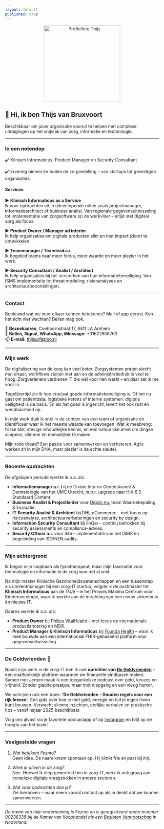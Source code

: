 ```yaml
---
layout: default
published: true
---
```

<div style="text-align: center;">
<img src="{{ site.baseurl }}/images/Thijs.png" alt="Profielfoto Thijs" align="center" style="width: 250px;"/>
</div>

## :wave: Hi, ik ben Thijs van Bruxvoort 
Beschikbaar om jouw organisatie vooruit te helpen met complexe uitdagingen op het snijvlak van zorg, informatie en technologie.

---

### In een notendop

:heavy_check_mark: Klinisch Informaticus, Product Manager en Security Consultant

:heavy_check_mark: Ervaring binnen én buiten de zorginstelling – van startups tot gevestigde organisaties.

#### Services

:arrow_forward: **Klinisch Informaticus as a Service**  
Ik voer opdrachten uit in uiteenlopende rollen zoals projectmanager, informatiearchitect of business analist. Van regionale gegevensuitwisseling tot implementatie van zorgsoftware op de werkvloer – altijd met digitale zorg als focus.

:arrow_forward: **Product Owner / Manager ad interim**  
Ik help organisaties om digitale producten slim en met impact (door) te ontwikkelen.

:arrow_forward: **Teammanager / Teamlead a.i.**  
Ik begeleid teams naar meer focus, meer waarde en meer plezier in het werk.

:arrow_forward: **Security Consultant / Analist / Architect**  
Ik help organisaties bij het versterken van hun informatiebeveiliging. Van ISMS implementatie tot threat modeling, risicoanalyses en architectuurbeoordelingen.

---

### Contact

Benieuwd wat we voor elkaar kunnen betekenen? Mail of app gerust. Kan het écht niet wachten? Bellen mag ook.  

:office: **Bezoekadres:** Coehoornstraat 17, 6811 LA Arnhem  
:iphone: **Bellen, Signal, WhatsApp, iMessage:** +31622856763  
:mailbox: **E-mail:** [thijs@fezmo.nl](mailto:thijs@fezmo.nl)

---

### Mijn werk

De digitalisering van de zorg kan veel beter. Zorgsystemen praten slecht met elkaar, workflows sluiten niet aan en de administratiedruk is veel te hoog. Zorgverleners verdienen IT die wél voor hen werkt – en daar zet ik me voor in.

Tegelijkertijd zie ik hoe cruciaal goede informatiebeveiliging is. Of het nu gaat om patiëntdata, logistieke ketens of interne systemen: digitale veiligheid is de basis. En als het goed is ingericht, levert het ook rust en wendbaarheid op.

In mijn werk duik ik snel in de context van een team of organisatie en identificeer waar ik het meeste waarde kan toevoegen. Wat ik meebreng: frisse blik, stevige inhoudelijke kennis, en een natuurlijke drive om dingen simpeler, slimmer en menselijker te maken.

Mijn rode draad? Een passie voor samenwerken en verbeteren. Agile werken zit in mijn DNA, maar plezier is de echte sleutel.

---

### Recente opdrachten

De afgelopen periode werkte ik o.a. als:

- **Informatiemanager a.i.** bij de Divisie Interne Geneeskunde & Dermatologie van het UMC Utrecht, m.b.t. upgrade naar HiX 6.3 Standaard Content.
- **Business Analist & Projectleider** voor [Digizo.nu](https://digizo.nu/), team Waardebepaling & Evaluatie.
- **IT Security Analist & Architect** bij DHL eCommerce – met focus op risicoanalyse, architectuurverbeteringen en security by design.
- **Information Security Consultant** bij linQer – continu betrokken bij security assessments en compliance-advies.
- **Security Officer a.i.** voor Sibi – implementatie van het ISMS en begeleiding van ISO/NEN audits.

---

### Mijn achtergrond

Ik begon mijn loopbaan als fysiotherapeut, maar mijn fascinatie voor technologie en informatie in de zorg won het al snel. 

Na mijn master Klinische Gezondheidswetenschappen en een tussenstap als contentmanager bij een zorg-IT startup, volgde ik de postmaster tot **Klinisch Informaticus** aan de TU/e – in het Prinses Máxima Centrum voor Kinderoncologie, waar ik werkte aan de inrichting van een nieuw ziekenhuis én nieuwe IT.

Daarna werkte ik o.a. als:

- **Product Owner** bij [Philips VitalHealth](https://www.philips.be/healthcare/sites/vitalhealth/homepage) – met focus op internationale productlancering en MDR.
- **Product Manager & Klinisch Informaticus** bij [Founda Health](https://foundahealth.com) – waar ik mee bouwde aan een internationaal FHIR-gebaseerd platform voor gegevensuitwisseling.

---

### De Geldvrienden 💸

Naast mijn werk in de zorg-IT ben ik ook **oprichter van [De Geldvrienden](https://geldvrienden.nl)** – een onafhankelijk platform waarmee we financiële eindbazen maken. Samen met Jeroen maak ik een toegankelijke podcast over geld, keuzes en vrijheid. Zonder gladde praatjes, maar mét diepgang en een vleug humor.

We schrijven ook een boek: **‘De Geldvrienden – Gouden regels voor een rijk leeven’**. Een gids over hoe je met geld, energie en tijd je eigen leven kunt bouwen. Verwacht slimme inzichten, eerlijke verhalen en praktische tips – vanaf najaar 2025 beschikbaar.

Volg ons alvast via je favoriete podcastapp of op [Instagram](https://instagram.com/de_geldvrienden) en blijf op de hoogte van het boek!

---

### Veelgestelde vragen

1. _Wat betekent Fezmo?_  
Geen idee. De naam kwam spontaan op. Hij klinkt fris en past bij mij.

2. _Werk je alleen in de zorg?_  
Nee. Hoewel ik diep geworteld ben in zorg-IT, werk ik ook graag aan complexe digitale vraagstukken in andere sectoren.

3. _Wat voor opdrachten doe je?_  
Zie hierboven – maar neem vooral contact op als je denkt dat we kunnen samenwerken.

---

_De naam van mijn onderneming is Fezmo en is geregistreerd onder nummer 90238338 bij de Kamer van Koophandel als een [Besloten Vennootschap](https://en.wikipedia.org/wiki/Besloten_vennootschap) in Nederland._
